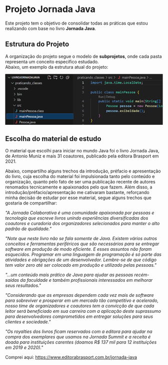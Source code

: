# Projeto Jornada Java

Este projeto tem o objetivo de consolidar todas as práticas que estou realizando com base no livro **Jornada Java**.

## Estrutura do Projeto  
A organização do projeto segue o modelo de **subprojetos**, onde cada pasta representa um conceito específico estudado.  
Abaixo, um exemplo da estrutura atual do projeto:

![Estrutura do Projeto](docs\imagens\image.png) 

## Escolha do material de estudo

O material que escolhi para iniciar no mundo Java foi o livro Jornada Java, de Antonio Muniz e mais 31 coautores, publicado pela editora Brasport em 2021.

Abaixo, compartilho alguns trechos da introdução, préfacio e apresentação do livro, cuja escolha do material foi impulsionada tanto pelo conteúdo e organização, quanto pelo fato de ser uma publicação recente de autores renomados tecnicamente e apaixonados pelo que fazem. Além disso, a introdução/préfacio/apresentação me cativaram bastante, reforçando minha decisão de estudar por esse material, segue alguns trechos que gostaria de compartilhar:

*"A Jornada Colaborativa é uma comunidade apaixonada por pessoas e tecnologia que escreve livros unindo experiências diversificadas dos coautores e curadoria dos organizadores selecionados para manter o alto padrão de qualidade."*

*"Note que neste livro não se fala somente de Java. Existem vários outros conceitos e ferramentas periféricos que são necessários para se entregar software em produção de modo eficiente. E esses assuntos não foram esquecidos. Programar em uma linguagem de programação é só parte das atividades e obrigações de um desenvolvedor. Lembre-se de que código tem valor zero até ser colocado em produção e utilizado pelas pessoas."*

*"...um conteúdo mais prático de Java para ajudar as pessoas recém-saídas da faculdade e também profissionais interessados em melhorar seus resultados."*

*"Considerando que as empresas dependem cada vez mais de software para sobreviver e prosperar em um mercado tão competitivo e acelerado, nosso time de organizadores e coautores tem a convicção de que cada leitor será beneficiado em sua carreira com a aplicação deste suprassumo para desenvolvedores comprometidos em entregar soluções para seus clientes e sociedade."*

*"Os royalties dos livros ficam reservados com a editora para ajudar na compra dos exemplares que usamos na Jornada Summit e a receita é doada para instituições carentes (doamos R$ 137 mil para 12 instituições em 2019 e 2020)."*

Comprei aqui: https://www.editorabrasport.com.br/jornada-java
